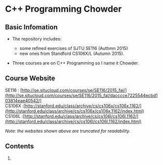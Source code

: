 # C++ Programming Chowder

## Basic Infomation

* The repository includes:	
	* some refined exercises of SJTU SE116 (Authmn 2015)
	* new ones from Standford CS106X/L (Autumn 2015).

	
* Three courses are on C++ Programming so I name it Chowder.

## Course Website

 SE116 : [http://se.sjtucloud.com/courses/se/SE116/2015_fal/](http://se.sjtucloud.com/courses/se/SE116/2015_fal/dacccce7225544ecbd103814eae40542/)	
CS106X :[http://stanford.edu/class/archive/cs/cs106x/cs106x.1162/](http://stanford.edu/class/archive/cs/cs106x/cs106x.1162/index.html)	
CS106L :[http://stanford.edu/class/archive/cs/cs106l/cs106l.1162/](http://stanford.edu/class/archive/cs/cs106l/cs106l.1162/index.html)

*Note: the websites shown above are truncated for readability.*

## Contents

1. 

